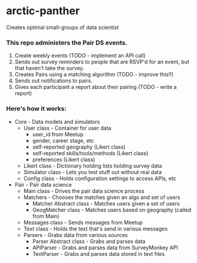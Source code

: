 # arctic-panther
Creates optimal small-groups of data scientist

### This repo administers the Pair DS events.
1. Create weekly events (TODO - implement an API call)
2. Sends out survey reminders to people that are RSVP'd for an event, but that haven't take the survey.
3. Creates Pairs using a matching algorithm (TODO - improve this!!)
4. Sends out notifications to pairs.
5. Gives each participant a report about their pairing (TODO - write a report)

### Here's how it works:
- Core - Data models and simulators
  - User class - Container for user data
    - user_id from Meetup
    - gender, career stage, etc
    - self-reported geography (Likert class)
    - self-reported skills/tools/methods (Likert class)
    - preferences (Likert class)
  - Likert class - Dictionary holding lists holding survey data
  - Simulator class - Lets you test stuff out without real data
  - Config class - Holds configuration settings to access APIs, etc
- Pair - Pair data science
  - Main class - Drives the pair data science process
  - Matchers - Chooses the matches given an algo and set of users
    - Matcher Abstract class - Matches users given a set of users
    - GeogMatcher class - Matches users based on geography (called from Main)
  - Messages class - Sends messages from Meetup
  - Text class - Holds the text that's send in various messages
  - Parsers - Grabs data from various sources
    - Parser Abstract class - Grabs and parses data
    - APIParser - Grabs and parses data from SurveyMonkey API
    - TextParser - Grabs and parses data stored in text files
